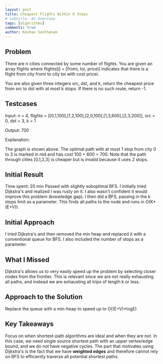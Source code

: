 ```yaml
---
layout: post
title: Cheapest Flights Within K Stops
# subtitle: An Overview
tags: [algorithms]
comments: true
author: Keshav Santhanam
---
```


## Problem
There are n cities connected by some number of flights. You are given an array flights where flights[i] = [fromi, toi, pricei] indicates that there is a flight from city fromi to city toi with cost pricei.

You are also given three integers src, dst, and k, return the cheapest price from src to dst with at most k stops. If there is no such route, return -1.

## Testcases

Input: n = 4, flights = [[0,1,100],[1,2,100],[2,0,100],[1,3,600],[2,3,200]], src = 0, dst = 3, k = 1

Output: 700

Explanation:

The graph is shown above.
The optimal path with at most 1 stop from city 0 to 3 is marked in red and has cost 100 + 600 = 700.
Note that the path through cities [0,1,2,3] is cheaper but is invalid because it uses 2 stops.

## Initial Result
Time spent: 20 min
Passed with slightly suboptimal BFS. I initially tried Dijkstra's and realized I was rusty on it. I also wasn't confident it would improve this problem (knowledge gap). I then did a BFS, passing in the k stops limit as a parameter. This finds all paths to the node and runs in O(K*(E+V)). 

## Initial Approach
I tried Dijkstra's and then removed the min heap and replaced it with a conventional queue for BFS. I also included the number of stops as a parameter. 

## What I Missed
Dijkstra's allows us to very easily speed up the problem by selecting closer nodes from the frontier. This is relevant since we are not really exhausting all paths, and instead we are exhausting all trips of length k or less. 

## Approach to the Solution
Replace the queue with a min-heap to speed up to O((E+V)*logE)

## Key Takeaways
Focus on when shortest-path algorithms are ideal and when they are not. In this case, we need single source shortest path with an upper vertex/edge bound, and we do not have negative cycles. The part that motivates using Dijkstra's is the fact that we have **weighted edges** and therefore cannot rely on BFS to efficiently traverse all potential shortest paths. 